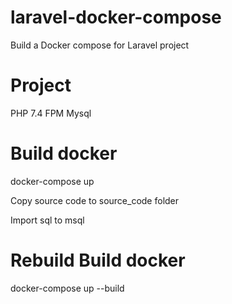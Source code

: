 # laravel-docker-compose
Build a Docker compose for Laravel project

# Project
PHP 7.4 FPM
Mysql

# Build docker
docker-compose up

Copy source code to source_code folder

Import sql to msql

# Rebuild Build docker
docker-compose up --build

